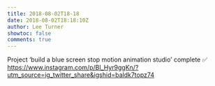 ```yaml
---
title: 2018-08-02T18-18
date: 2018-08-02T18:18:10Z
author: Lee Turner
showtoc: false
comments: true
---
```


Project ‘build a blue screen stop motion animation studio’ complete ✅ https://www.instagram.com/p/Bl_Hyr9ggKn/?utm_source=ig_twitter_share&igshid=baldk7topz74

